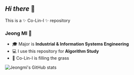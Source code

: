 ## _Hi there_ 👋

This is a ✨ Co-Lin-I ✨  repository

### Jeong MI 🐶
- 🎓  Major is **Industrial & Information Systems Engineering**
- 💻  I use this repository for **Algorithm Study**
- 🌱 Co-Lin-I is filling the grass


![Jeongmi's GitHub stats](https://github-readme-stats.vercel.app/api?username=jeongmi&show_icons=true&theme=Default)

